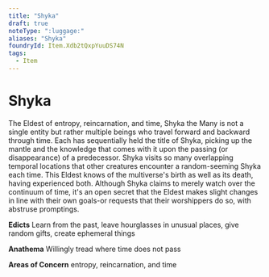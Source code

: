 ```yaml
---
title: "Shyka"
draft: true
noteType: ":luggage:"
aliases: "Shyka"
foundryId: Item.Xdb2tQxpYuuDS74N
tags:
  - Item
---
```


# Shyka

The Eldest of entropy, reincarnation, and time, Shyka the Many is not a single entity but rather multiple beings who travel forward and backward through time. Each has sequentially held the title of Shyka, picking up the mantle and the knowledge that comes with it upon the passing (or disappearance) of a predecessor. Shyka visits so many overlapping temporal locations that other creatures encounter a random-seeming Shyka each time. This Eldest knows of the multiverse's birth as well as its death, having experienced both. Although Shyka claims to merely watch over the continuum of time, it's an open secret that the Eldest makes slight changes in line with their own goals-or requests that their worshippers do so, with abstruse promptings.

**Edicts** Learn from the past, leave hourglasses in unusual places, give random gifts, create ephemeral things

**Anathema** Willingly tread where time does not pass

**Areas of Concern** entropy, reincarnation, and time
